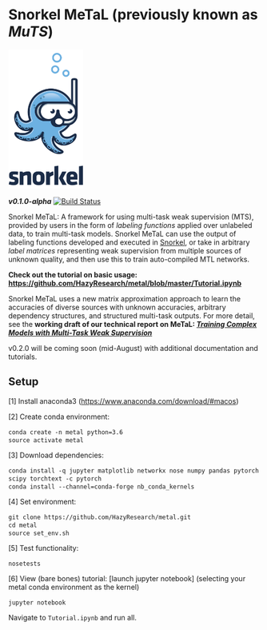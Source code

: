 # Snorkel MeTaL (previously known as _MuTS_)

<img src="assets/logo_01.png" width="150"/>

**_v0.1.0-alpha_**
[![Build Status](https://travis-ci.com/HazyResearch/metal.svg?branch=master)](https://travis-ci.com/HazyResearch/metal)

Snorkel MeTaL: A framework for using multi-task weak supervision (MTS), provided by users in the form of _labeling functions_ applied over unlabeled data, to train multi-task models.
Snorkel MeTaL can use the output of labeling functions developed and executed in [Snorkel](snorkel.stanford.edu), or take in arbitrary _label matrices_ representing weak supervision from multiple sources of unknown quality, and then use this to train auto-compiled MTL networks.

**Check out the tutorial on basic usage: https://github.com/HazyResearch/metal/blob/master/Tutorial.ipynb**

Snorkel MeTaL uses a new matrix approximation approach to learn the accuracies of diverse sources with unknown accuracies, arbitrary dependency structures, and structured multi-task outputs.
For more detail, see the **working draft of our technical report on MeTaL: [_Training Complex Models with Multi-Task Weak Supervision_](https://ajratner.github.io/assets/papers/mts-draft.pdf)**

v0.2.0 will be coming soon (mid-August) with additional documentation and tutorials.

## Setup
[1] Install anaconda3 (https://www.anaconda.com/download/#macos)

[2] Create conda environment:
```
conda create -n metal python=3.6
source activate metal
```

[3] Download dependencies:
```
conda install -q jupyter matplotlib networkx nose numpy pandas pytorch scipy torchtext -c pytorch
conda install --channel=conda-forge nb_conda_kernels
```

[4] Set environment:
```
git clone https://github.com/HazyResearch/metal.git
cd metal
source set_env.sh
```

[5] Test functionality:
```
nosetests
```

[6] View (bare bones) tutorial:
[launch jupyter notebook] (selecting your metal conda environment as the kernel)

```
jupyter notebook
```

Navigate to ```Tutorial.ipynb``` and run all.
